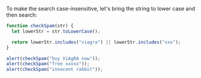 To make the search case-insensitive, let's bring the string to lower case and then search:

```js run demo
function checkSpam(str) {
  let lowerStr = str.toLowerCase();

  return lowerStr.includes("viagra") || lowerStr.includes("xxx");
}

alert(checkSpam("buy ViAgRA now"));
alert(checkSpam("free xxxxx"));
alert(checkSpam("innocent rabbit"));
```
